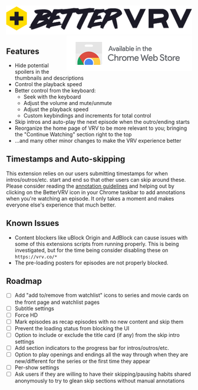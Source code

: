 <img alt="logo" src="./public/images/logotype_dark.png">

<a href="https://chrome.google.com/webstore/detail/bettervrv/dhghipbelapdpgpdfmkebjnnokhpeock" target="_blank">
<img align="right" alt="Install BetterVRV" src="./dev/ChromeWebstoreBadge2x.png">
</a>

Features
---
- Hide potential spoilers in the thumbnails and descriptions
- Control the playback speed
- Better control from the keyboard:
    - Seek with the keyboard
    - Adjust the volume and mute/unmute
    - Adjust the playback speed
    - Custom keybindings and increments for total control
- Skip intros and auto-play the next episode when the outro/ending starts
- Reorganize the home page of VRV to be more relevant to you; bringing the "Continue Watching" section right to the top
- ...and many other minor changes to make the VRV experience better

Timestamps and Auto-skipping
---
This extension relies on our users submitting timestamps for when intros/outros/etc. start and end so that other users can skip around these. Please consider reading the [annotation guidelines](https://github.com/tuckerchapin/BetterVRV/wiki/Annotation-Guidelines) and helping out by clicking on the BetterVRV icon in your Chrome taskbar to add annotations when you're watching an episode. It only takes a moment and makes everyone else's experience that much better.

Known Issues
---
- Content blockers like uBlock Origin and AdBlock can cause issues with some of this extensions scripts from running properly. This is being investigated, but for the time being consider disabling these on `https://vrv.co/*`
- The pre-loading posters for episodes are not properly blocked.

Roadmap
---
- [ ] Add "add to/remove from watchlist" icons to series and movie cards on the front page and watchlist pages
- [ ] Subtitle settings
- [ ] Force HD
- [ ] Mark episodes as recap episodes with no new content and skip them
- [ ] Prevent the loading status from blocking the UI
- [ ] Option to include or exclude the title card (if any) from the skip intro settings
- [ ] Add section indicators to the progress bar for intros/outros/etc.
- [ ] Option to play openings and endings all the way through when they are new/different for the series or the first time they appear
- [ ] Per-show settings
- [ ] Ask users if they are willing to have their skipping/pausing habits shared anonymously to try to glean skip sections without manual annotations
